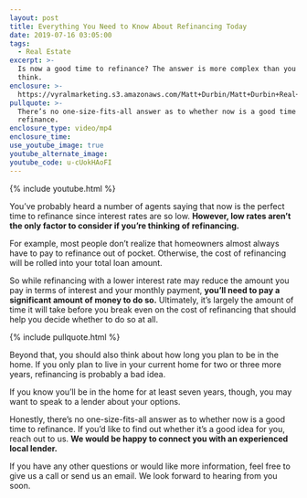 ```yaml
---
layout: post
title: Everything You Need to Know About Refinancing Today
date: 2019-07-16 03:05:00
tags:
  - Real Estate
excerpt: >-
  Is now a good time to refinance? The answer is more complex than you may
  think.
enclosure: >-
  https://vyralmarketing.s3.amazonaws.com/Matt+Durbin/Matt+Durbin+Real+Estate+Team+_+Everything+You+Need+to+Know+About+Refinancing+Today.mp4
pullquote: >-
  There’s no one-size-fits-all answer as to whether now is a good time to
  refinance.
enclosure_type: video/mp4
enclosure_time:
use_youtube_image: true
youtube_alternate_image:
youtube_code: u-cUokHAoFI
---
```


{% include youtube.html %}

You’ve probably heard a number of agents saying that now is the perfect time to refinance since interest rates are so low. **However, low rates aren’t the only factor to consider if you’re thinking of refinancing.&nbsp;**

For example, most people don’t realize that homeowners almost always have to pay to refinance out of pocket. Otherwise, the cost of refinancing will be rolled into your total loan amount.&nbsp;

So while refinancing with a lower interest rate may reduce the amount you pay in terms of interest and your monthly payment, **you’ll need to pay a significant amount of money to do so.** Ultimately, it’s largely the amount of time it will take before you break even on the cost of refinancing that should help you decide whether to do so at all.&nbsp;

{% include pullquote.html %}

Beyond that, you should also think about how long you plan to be in the home. If you only plan to live in your current home for two or three more years, refinancing is probably a bad idea.&nbsp;

If you know you’ll be in the home for at least seven years, though, you may want to speak to a lender about your options.&nbsp;

Honestly, there’s no one-size-fits-all answer as to whether now is a good time to refinance. If you’d like to find out whether it’s a good idea for you, reach out to us. **We would be happy to connect you with an experienced local lender.**

If you have any other questions or would like more information, feel free to give us a call or send us an email. We look forward to hearing from you soon.
